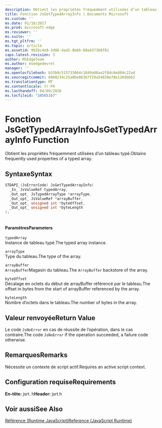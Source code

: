 ```yaml
---
description: Obtient les propriétés fréquemment utilisées d’un tableau typé.
title: Fonction JsGetTypedArrayInfo | Documents Microsoft
ms.custom: ''
ms.date: 01/18/2017
ms.prod: microsoft-edge
ms.reviewer: ''
ms.suite: ''
ms.tgt_pltfrm: ''
ms.topic: article
ms.assetid: 992bc4e9-3d06-4ad2-8b6b-88a437360f81
caps.latest.revision: 3
author: MSEdgeTeam
ms.author: msedgedevrel
manager: ''
ms.openlocfilehash: b33b0c515733864c1849a08aa2f8dc6e884c22ad
ms.sourcegitcommit: 6860234c25a8be863b7f29a54838e78e120dbb62
ms.translationtype: MT
ms.contentlocale: fr-FR
ms.lasthandoff: 04/09/2020
ms.locfileid: "10565167"
---
```

# <span data-ttu-id="ca24f-103">Fonction JsGetTypedArrayInfo</span><span class="sxs-lookup"><span data-stu-id="ca24f-103">JsGetTypedArrayInfo Function</span></span>
<span data-ttu-id="ca24f-104">Obtient les propriétés fréquemment utilisées d’un tableau typé.</span><span class="sxs-lookup"><span data-stu-id="ca24f-104">Obtains frequently used properties of a typed array.</span></span>  
  
## <span data-ttu-id="ca24f-105">Syntaxe</span><span class="sxs-lookup"><span data-stu-id="ca24f-105">Syntax</span></span>  
  
```cpp  
STDAPI_(JsErrorCode) JsGetTypedArrayInfo(  
  _In_ JsValueRef typedArray,  
  _Out_opt_ JsTypedArrayType *arrayType,  
  _Out_opt_ JsValueRef *arrayBuffer,  
  _Out_opt_ unsigned int *byteOffset,  
  _Out_opt_ unsigned int *byteLength  
);  
  
```  
  
#### <span data-ttu-id="ca24f-106">Paramètres</span><span class="sxs-lookup"><span data-stu-id="ca24f-106">Parameters</span></span>  
 `typedArray`  
 <span data-ttu-id="ca24f-107">Instance de tableau typé.</span><span class="sxs-lookup"><span data-stu-id="ca24f-107">The typed array instance.</span></span>  
  
 `arrayType`  
 <span data-ttu-id="ca24f-108">Type du tableau.</span><span class="sxs-lookup"><span data-stu-id="ca24f-108">The type of the array.</span></span>  
  
 `arrayBuffer`  
 <span data-ttu-id="ca24f-109">`ArrayBuffer`Magasin du tableau.</span><span class="sxs-lookup"><span data-stu-id="ca24f-109">The `ArrayBuffer` backstore of the array.</span></span>  
  
 `byteOffset`  
 <span data-ttu-id="ca24f-110">Décalage en octets du début de arrayBuffer référencé par le tableau.</span><span class="sxs-lookup"><span data-stu-id="ca24f-110">The offset in bytes from the start of arrayBuffer referenced by the array.</span></span>  
  
 `byteLength`  
 <span data-ttu-id="ca24f-111">Nombre d’octets dans le tableau.</span><span class="sxs-lookup"><span data-stu-id="ca24f-111">The number of bytes in the array.</span></span>  
  
## <span data-ttu-id="ca24f-112">Valeur renvoyée</span><span class="sxs-lookup"><span data-stu-id="ca24f-112">Return Value</span></span>  
 <span data-ttu-id="ca24f-113">Le code `JsNoError` en cas de réussite de l’opération, dans le cas contraire.</span><span class="sxs-lookup"><span data-stu-id="ca24f-113">The code `JsNoError` if the operation succeeded, a failure code otherwise.</span></span>  
  
## <span data-ttu-id="ca24f-114">Remarques</span><span class="sxs-lookup"><span data-stu-id="ca24f-114">Remarks</span></span>  
 <span data-ttu-id="ca24f-115">Nécessite un contexte de script actif.</span><span class="sxs-lookup"><span data-stu-id="ca24f-115">Requires an active script context.</span></span>  
  
## <span data-ttu-id="ca24f-116">Configuration requise</span><span class="sxs-lookup"><span data-stu-id="ca24f-116">Requirements</span></span>  
 <span data-ttu-id="ca24f-117">**En-tête:** jsrt. h</span><span class="sxs-lookup"><span data-stu-id="ca24f-117">**Header:** jsrt.h</span></span>  
  
## <span data-ttu-id="ca24f-118">Voir aussi</span><span class="sxs-lookup"><span data-stu-id="ca24f-118">See Also</span></span>  
 [<span data-ttu-id="ca24f-119">Référence (Runtime JavaScript)</span><span class="sxs-lookup"><span data-stu-id="ca24f-119">Reference (JavaScript Runtime)</span></span>](../chakra-hosting/reference-javascript-runtime.md)